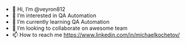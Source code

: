 - 👋 Hi, I’m @veyron812
- 👀 I’m interested in QA Automation
- 🌱 I’m currently learning QA Automation
- 💞️ I’m looking to collaborate on awesome team  
- 📫 How to reach me https://www.linkedin.com/in/michaelkochetov/

<!---
veyron812/veyron812 is a ✨ special ✨ repository because its `README.md` (this file) appears on your GitHub profile.
You can click the Preview link to take a look at your changes.
--->
